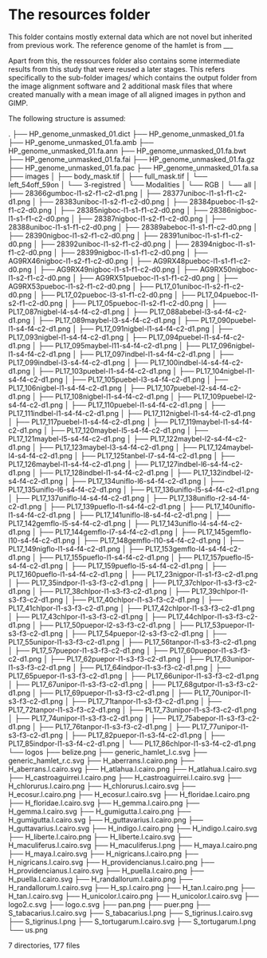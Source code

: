 # The resources folder

This folder contains mostly external data which are not novel but inherited from previous work.
The reference genome of the hamlet is from ___

Apart from this, the ressources folder also contains some intermediate results from this study that were reused a later stages. This refers specifically to the sub-folder images/ which contains the output folder from the image alignment software and 2 additional mask files that where created manually with a mean image of all aligned images in python and GIMP.

The following structure is assumed:

.
├── HP_genome_unmasked_01.dict
├── HP_genome_unmasked_01.fa
├── HP_genome_unmasked_01.fa.amb
├── HP_genome_unmasked_01.fa.ann
├── HP_genome_unmasked_01.fa.bwt
├── HP_genome_unmasked_01.fa.fai
├── HP_genome_unmasked_01.fa.gz
├── HP_genome_unmasked_01.fa.pac
├── HP_genome_unmasked_01.fa.sa
├── images
│   ├── body_mask.tif
│   ├── full_mask.tif
│   └── left_54off_59on
│       └── 3-registred
│           └── Modalities
│               └── RGB
│                   └── all
│                       ├── 28366gumboc-l1-s2-f1-c2-d1.png
│                       ├── 28377uniboc-l1-s1-f1-c2-d1.png
│                       ├── 28383uniboc-l1-s2-f1-c2-d0.png
│                       ├── 28384pueboc-l1-s2-f1-c2-d0.png
│                       ├── 28385nigboc-l1-s1-f1-c2-d0.png
│                       ├── 28386nigboc-l1-s1-f1-c2-d0.png
│                       ├── 28387nigboc-l1-s2-f1-c2-d0.png
│                       ├── 28388uniboc-l1-s1-f1-c2-d0.png
│                       ├── 28389abeboc-l1-s1-f1-c2-d0.png
│                       ├── 28390nigboc-l1-s2-f1-c2-d0.png
│                       ├── 28391uniboc-l1-s1-f1-c2-d0.png
│                       ├── 28392uniboc-l1-s2-f1-c2-d0.png
│                       ├── 28394nigboc-l1-s1-f1-c2-d0.png
│                       ├── 28399nigboc-l1-s1-f1-c2-d0.png
│                       ├── AG9RX46nigboc-l1-s2-f1-c2-d0.png
│                       ├── AG9RX48pueboc-l1-s1-f1-c2-d0.png
│                       ├── AG9RX49nigboc-l1-s1-f1-c2-d0.png
│                       ├── AG9RX50nigboc-l1-s2-f1-c2-d0.png
│                       ├── AG9RX51pueboc-l1-s1-f1-c2-d0.png
│                       ├── AG9RX53pueboc-l1-s2-f1-c2-d0.png
│                       ├── PL17_01uniboc-l1-s2-f1-c2-d0.png
│                       ├── PL17_02pueboc-l3-s1-f1-c2-d0.png
│                       ├── PL17_04pueboc-l1-s2-f1-c2-d0.png
│                       ├── PL17_05pueboc-l1-s2-f1-c2-d0.png
│                       ├── PL17_087nigbel-l4-s4-f4-c2-d1.png
│                       ├── PL17_088abebel-l3-s4-f4-c2-d1.png
│                       ├── PL17_089maybel-l3-s4-f4-c2-d1.png
│                       ├── PL17_090puebel-l1-s4-f4-c2-d1.png
│                       ├── PL17_091nigbel-l1-s4-f4-c2-d1.png
│                       ├── PL17_093nigbel-l1-s4-f4-c2-d1.png
│                       ├── PL17_094puebel-l1-s4-f4-c2-d1.png
│                       ├── PL17_095maybel-l11-s4-f4-c2-d1.png
│                       ├── PL17_096nigbel-l1-s4-f4-c2-d1.png
│                       ├── PL17_097indbel-l1-s4-f4-c2-d1.png
│                       ├── PL17_099indbel-l3-s4-f4-c2-d1.png
│                       ├── PL17_100indbel-l4-s4-f4-c2-d1.png
│                       ├── PL17_103puebel-l1-s4-f4-c2-d1.png
│                       ├── PL17_104nigbel-l1-s4-f4-c2-d1.png
│                       ├── PL17_105puebel-l3-s4-f4-c2-d1.png
│                       ├── PL17_106nigbel-l1-s4-f4-c2-d1.png
│                       ├── PL17_107puebel-l2-s4-f4-c2-d1.png
│                       ├── PL17_108nigbel-l1-s4-f4-c2-d1.png
│                       ├── PL17_109puebel-l2-s4-f4-c2-d1.png
│                       ├── PL17_110puebel-l1-s4-f4-c2-d1.png
│                       ├── PL17_111indbel-l1-s4-f4-c2-d1.png
│                       ├── PL17_112nigbel-l1-s4-f4-c2-d1.png
│                       ├── PL17_117puebel-l1-s4-f4-c2-d1.png
│                       ├── PL17_119maybel-l1-s4-f4-c2-d1.png
│                       ├── PL17_120maybel-l5-s4-f4-c2-d1.png
│                       ├── PL17_121maybel-l5-s4-f4-c2-d1.png
│                       ├── PL17_122maybel-l2-s4-f4-c2-d1.png
│                       ├── PL17_123maybel-l3-s4-f4-c2-d1.png
│                       ├── PL17_124maybel-l4-s4-f4-c2-d1.png
│                       ├── PL17_125tanbel-l7-s4-f4-c2-d1.png
│                       ├── PL17_126maybel-l1-s4-f4-c2-d1.png
│                       ├── PL17_127indbel-l6-s4-f4-c2-d1.png
│                       ├── PL17_128indbel-l1-s4-f4-c2-d1.png
│                       ├── PL17_132indbel-l2-s4-f4-c2-d1.png
│                       ├── PL17_134uniflo-l6-s4-f4-c2-d1.png
│                       ├── PL17_135uniflo-l6-s4-f4-c2-d1.png
│                       ├── PL17_136uniflo-l5-s4-f4-c2-d1.png
│                       ├── PL17_137uniflo-l4-s4-f4-c2-d1.png
│                       ├── PL17_138uniflo-r2-s4-f4-c2-d1.png
│                       ├── PL17_139pueflo-l1-s4-f4-c2-d1.png
│                       ├── PL17_140uniflo-l1-s4-f4-c2-d1.png
│                       ├── PL17_141uniflo-l8-s4-f4-c2-d1.png
│                       ├── PL17_142gemflo-l5-s4-f4-c2-d1.png
│                       ├── PL17_143uniflo-l4-s4-f4-c2-d1.png
│                       ├── PL17_144gemflo-l7-s4-f4-c2-d1.png
│                       ├── PL17_145gemflo-l10-s4-f4-c2-d1.png
│                       ├── PL17_148gemflo-l10-s4-f4-c2-d1.png
│                       ├── PL17_149nigflo-l1-s4-f4-c2-d1.png
│                       ├── PL17_153gemflo-l4-s4-f4-c2-d1.png
│                       ├── PL17_155pueflo-l1-s4-f4-c2-d1.png
│                       ├── PL17_157pueflo-l5-s4-f4-c2-d1.png
│                       ├── PL17_159pueflo-l5-s4-f4-c2-d1.png
│                       ├── PL17_160pueflo-l1-s4-f4-c2-d1.png
│                       ├── PL17_23nigpor-l1-s1-f3-c2-d1.png
│                       ├── PL17_35indpor-l1-s3-f3-c2-d1.png
│                       ├── PL17_37chlpor-l1-s3-f3-c2-d1.png
│                       ├── PL17_38chlpor-l1-s3-f3-c2-d1.png
│                       ├── PL17_39chlpor-l1-s3-f3-c2-d1.png
│                       ├── PL17_40chlpor-l1-s3-f3-c2-d1.png
│                       ├── PL17_41chlpor-l1-s3-f3-c2-d1.png
│                       ├── PL17_42chlpor-l1-s3-f3-c2-d1.png
│                       ├── PL17_43chlpor-l1-s3-f3-c2-d1.png
│                       ├── PL17_44chlpor-l1-s3-f3-c2-d1.png
│                       ├── PL17_50puepor-l2-s3-f3-c2-d1.png
│                       ├── PL17_53puepor-l1-s3-f3-c2-d1.png
│                       ├── PL17_54puepor-l2-s3-f3-c2-d1.png
│                       ├── PL17_55unipor-l1-s3-f3-c2-d1.png
│                       ├── PL17_56tanpor-l1-s3-f3-c2-d1.png
│                       ├── PL17_57puepor-l1-s3-f3-c2-d1.png
│                       ├── PL17_60puepor-l1-s3-f3-c2-d1.png
│                       ├── PL17_62puepor-l1-s3-f3-c2-d1.png
│                       ├── PL17_63unipor-l1-s3-f3-c2-d1.png
│                       ├── PL17_64indpor-l1-s3-f3-c2-d1.png
│                       ├── PL17_65puepor-l1-s3-f3-c2-d1.png
│                       ├── PL17_66unipor-l1-s3-f3-c2-d1.png
│                       ├── PL17_67unipor-l1-s3-f3-c2-d1.png
│                       ├── PL17_68gutpor-l1-s3-f3-c2-d1.png
│                       ├── PL17_69puepor-l1-s3-f3-c2-d1.png
│                       ├── PL17_70unipor-l1-s3-f3-c2-d1.png
│                       ├── PL17_71tanpor-l1-s3-f3-c2-d1.png
│                       ├── PL17_72tanpor-l1-s3-f3-c2-d1.png
│                       ├── PL17_73unipor-l1-s3-f3-c2-d1.png
│                       ├── PL17_74unipor-l1-s3-f3-c2-d1.png
│                       ├── PL17_75abepor-l1-s3-f3-c2-d1.png
│                       ├── PL17_76tanpor-l1-s3-f3-c2-d1.png
│                       ├── PL17_77unipor-l1-s3-f3-c2-d1.png
│                       ├── PL17_82puepor-l1-s3-f4-c2-d1.png
│                       ├── PL17_85indpor-l1-s3-f4-c2-d1.png
│                       └── PL17_86chlpor-l1-s3-f4-c2-d1.png
└── logos
    ├── belize.png
    ├── generic_hamlet_l.c.svg
    ├── generic_hamlet_r.c.svg
    ├── H_aberrans.l.cairo.png
    ├── H_aberrans.l.cairo.svg
    ├── H_atlahua.l.cairo.png
    ├── H_atlahua.l.cairo.svg
    ├── H_castroaguirrei.l.cairo.png
    ├── H_castroaguirrei.l.cairo.svg
    ├── H_chlorurus.l.cairo.png
    ├── H_chlorurus.l.cairo.svg
    ├── H_ecosur.l.cairo.png
    ├── H_ecosur.l.cairo.svg
    ├── H_floridae.l.cairo.png
    ├── H_floridae.l.cairo.svg
    ├── H_gemma.l.cairo.png
    ├── H_gemma.l.cairo.svg
    ├── H_gumigutta.l.cairo.png
    ├── H_gumigutta.l.cairo.svg
    ├── H_guttavarius.l.cairo.png
    ├── H_guttavarius.l.cairo.svg
    ├── H_indigo.l.cairo.png
    ├── H_indigo.l.cairo.svg
    ├── H_liberte.l.cairo.png
    ├── H_liberte.l.cairo.svg
    ├── H_maculiferus.l.cairo.svg
    ├── H_maculiferus.l.png
    ├── H_maya.l.cairo.png
    ├── H_maya.l.cairo.svg
    ├── H_nigricans.l.cairo.png
    ├── H_nigricans.l.cairo.svg
    ├── H_providencianus.l.cairo.png
    ├── H_providencianus.l.cairo.svg
    ├── H_puella.l.cairo.png
    ├── H_puella.l.cairo.svg
    ├── H_randallorum.l.cairo.png
    ├── H_randallorum.l.cairo.svg
    ├── H_sp.l.cairo.png
    ├── H_tan.l.cairo.png
    ├── H_tan.l.cairo.svg
    ├── H_unicolor.l.cairo.png
    ├── H_unicolor.l.cairo.svg
    ├── logo2.c.svg
    ├── logo.c.svg
    ├── pan.png
    ├── puer.png
    ├── S_tabacarius.l.cairo.svg
    ├── S_tabacarius.l.png
    ├── S_tigrinus.l.cairo.svg
    ├── S_tigrinus.l.png
    ├── S_tortugarum.l.cairo.svg
    ├── S_tortugarum.l.png
    └── us.png

7 directories, 177 files